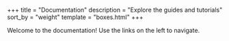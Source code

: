 +++
title = "Documentation"
description = "Explore the guides and tutorials"
sort_by = "weight"
template = "boxes.html"
+++

Welcome to the documentation! Use the links on the left to navigate.
